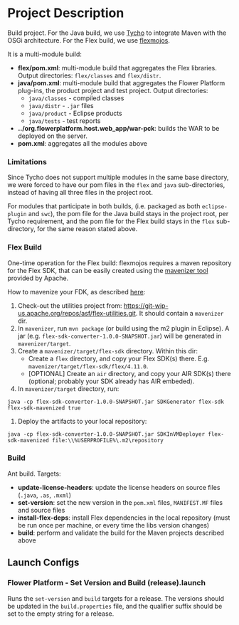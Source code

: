 # Project Description

Build project. For the Java build, we use [Tycho](https://www.eclipse.org/tycho/) to integrate Maven with the OSGi architecture. For the Flex build, we use [flexmojos](https://flexmojos.atlassian.net/wiki/display/FLEXMOJOS/Home).

It is a multi-module build:
* **flex/pom.xml**: multi-module build that aggregates the Flex libraries. Output directories: ``flex/classes`` and ``flex/distr``.
* **java/pom.xml**: multi-module build that aggregates the Flower Platform plug-ins, the product project and test project.  Output directories:
	* ``java/classes`` - compiled classes
	* ``java/distr`` - ``.jar`` files
	* ``java/product`` - Eclipse products
	* ``java/tests`` - test reports
* **../org.flowerplatform.host.web_app/war-pck**: builds the WAR to be deployed on the server.
* **pom.xml**: aggregates all the modules above

### Limitations

Since Tycho does not support multiple modules in the same base directory, we were forced to have our pom files in the ``flex`` and ``java`` sub-directories, instead of having all three files in the project root.

For modules that participate in both builds, (i.e. packaged as both ``eclipse-plugin`` and ``swc``), the pom file for the Java build stays in the project root, per Tycho requirement, and the pom file for the Flex build stays in the ``flex`` sub-directory, for the same reason stated above.

### Flex Build

One-time operation for the Flex build: flexmojos requires a maven repository for the Flex SDK, that can be easily created using the [mavenizer tool](http://flex.apache.org/download-utilities.html) provided by Apache.

How to mavenize your FDK, as described [here](https://cwiki.apache.org/confluence/display/FLEX/Apache+Flex+SDK+Mavenizer):

1. Check-out the utilities project from: https://git-wip-us.apache.org/repos/asf/flex-utilities.git. It should contain a ``mavenizer`` dir.
1. In ``mavenizer``, run ``mvn package`` (or build using the m2 plugin in Eclipse). A jar (e.g. ``flex-sdk-converter-1.0.0-SNAPSHOT.jar``) will be generated in ``mavenizer/target``.
1. Create a ``mavenizer/target/flex-sdk`` directory. Within this dir:
	* Create a ``flex`` directory, and copy your Flex SDK(s) there. E.g. ``mavenizer/target/flex-sdk/flex/4.11.0``.
	* [OPTIONAL] Create an ``air`` directory, and copy your AIR SDK(s) there (optional; probably your SDK already has AIR embeded).
1. In ``mavenizer/target`` directory, run:
```
java -cp flex-sdk-converter-1.0.0-SNAPSHOT.jar SDKGenerator flex-sdk flex-sdk-mavenized true
```
1. Deploy the artifacts to your local repository: 
```
java -cp flex-sdk-converter-1.0.0-SNAPSHOT.jar SDKInVMDeployer flex-sdk-mavenized file:\\%USERPROFILE%\.m2\repository
```

### Build

Ant build. Targets:
* **update-license-headers**: update the license headers on source files (``.java``, ``.as``, ``.mxml``)
* **set-version**: set the new version in the ``pom.xml`` files, ``MANIFEST.MF`` files and source files
* **install-flex-deps**: install Flex dependencies in the local repository (must be run once per machine, or every time the libs version changes)
* **build**: perform and validate the build for the Maven projects described above

## Launch Configs

### Flower Platform - Set Version and Build (release).launch

Runs the ``set-version`` and ``build`` targets for a release. The versions should be updated in the ``build.properties`` file, and the qualifier suffix should be set to the empty string for a release.
